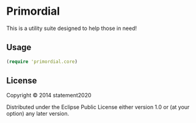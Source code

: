 # Primordial

This is a utility suite designed to help those in need!

## Usage

```clojure
(require 'primordial.core)
```

## License

Copyright © 2014 statement2020

Distributed under the Eclipse Public License either version 1.0 or (at
your option) any later version.
